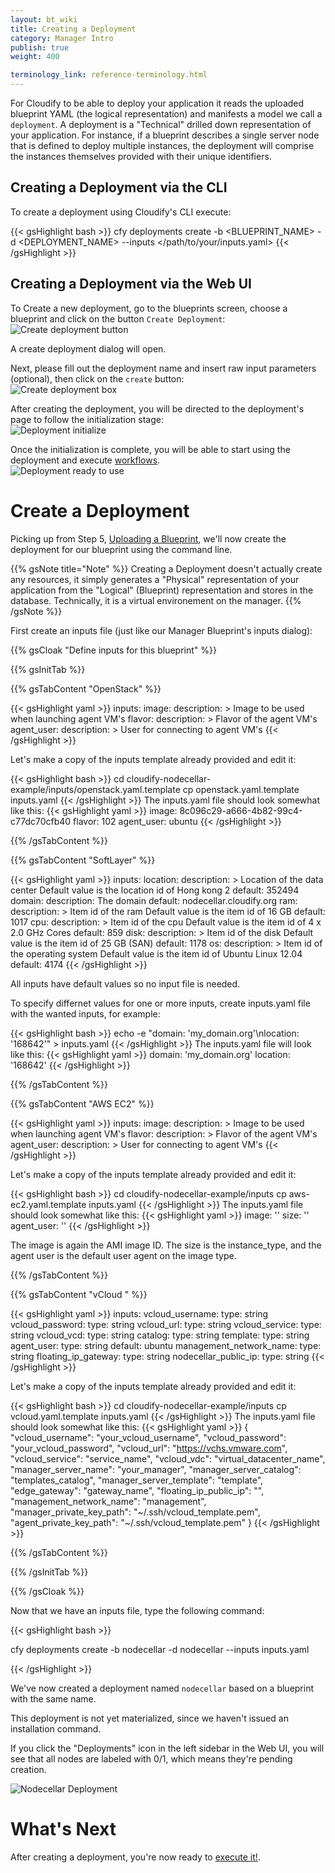 ```yaml
---
layout: bt_wiki
title: Creating a Deployment
category: Manager Intro
publish: true
weight: 400

terminology_link: reference-terminology.html
---
```


For Cloudify to be able to deploy your application it reads the uploaded blueprint YAML (the logical representation) and manifests a model we call a `deployment`. A deployment is a "Technical" drilled down representation of your application. For instance, if a blueprint describes a single server node that is defined to deploy multiple instances, the deployment will comprise the instances themselves provided with their unique identifiers.


## Creating a Deployment via the CLI

To create a deployment using Cloudify's CLI execute:

{{< gsHighlight  bash >}}
cfy deployments create -b <BLUEPRINT_NAME> -d <DEPLOYMENT_NAME> --inputs </path/to/your/inputs.yaml​>
{{< /gsHighlight >}}


## Creating a Deployment via the Web UI

To Create a new deployment, go to the blueprints screen, choose a blueprint and click on the button `Create Deployment`:<br/>
![Create deployment button](images/ui/ui-create-deployment.jpg)

A create deployment dialog will open.<br/>

Next, please fill out the deployment name and insert raw input parameters (optional), then click on the `create` button:<br/>
![Create deployment box](images/ui/ui-create-deployment-box.jpg)

After creating the deployment, you will be directed to the deployment's page to follow the initialization stage:<br/>
![Deployment initialize](images/ui/ui-initialize-deployment.jpg)

Once the initialization is complete, you will be able to start using the deployment and execute [workflows]({{page.terminology_link}}#workflow).<br/>
![Deployment ready to use](images/ui/ui-deployment-ready.jpg)

# Create a Deployment

Picking up from Step 5, [Uploading a Blueprint](getting-started-upload-blueprint.html), we'll now create the deployment for our blueprint using the command line.

{{% gsNote title="Note" %}}
Creating a Deployment doesn't actually create any resources, it simply generates a "Physical" representation of your application from the "Logical" (Blueprint) representation and stores in the database. Technically, it is a virtual environement on the manager.
{{% /gsNote %}}

First create an inputs file (just like our Manager Blueprint's inputs dialog):


  {{% gsCloak "Define inputs for this blueprint" %}}

  {{% gsInitTab %}}

  {{% gsTabContent "OpenStack" %}}

  {{< gsHighlight  yaml >}}
  inputs:
    image:
      description: >
        Image to be used when launching agent VM's
    flavor:
      description: >
        Flavor of the agent VM's
    agent_user:
      description: >
        User for connecting to agent VM's
  {{< /gsHighlight >}}


Let's make a copy of the inputs template already provided and edit it:

  {{< gsHighlight  bash  >}}
  cd cloudify-nodecellar-example/inputs/openstack.yaml.template
  cp openstack.yaml.template inputs.yaml
  {{< /gsHighlight >}}
  The inputs.yaml file should look somewhat like this:
  {{< gsHighlight  yaml >}}
  image: 8c096c29-a666-4b82-99c4-c77dc70cfb40
  flavor: 102
  agent_user: ubuntu
  {{< /gsHighlight >}}

  {{% /gsTabContent %}}

  {{% gsTabContent "SoftLayer" %}}

  {{< gsHighlight  yaml  >}}
  inputs:
    location:
      description: >
        Location of the data center
        Default value is the location id of Hong kong 2
      default: 352494
    domain:
      description: The domain
      default: nodecellar.cloudify.org
    ram:
      description: >
        Item id of the ram
        Default value is the item id of 16 GB
      default: 1017
    cpu:
      description: >
        Item id of the cpu
        Default value is the item id of 4 x 2.0 GHz Cores
      default: 859
    disk:
      description: >
        Item id of the disk
        Default value is the item id of 25 GB (SAN)
      default: 1178
    os:
      description: >
        Item id of the operating system
        Default value is the item id of Ubuntu Linux 12.04
      default: 4174
  {{< /gsHighlight >}}

All inputs have default values so no input file is needed.

To specify differnet values for one or more inputs, create inputs.yaml file with the wanted inputs, for example:

  {{< gsHighlight  bash  >}}
  echo -e "domain: 'my_domain.org'\nlocation: '168642'" > inputs.yaml
  {{< /gsHighlight >}}
  The inputs.yaml file will look like this:
  {{< gsHighlight  yaml  >}}
  domain: 'my_domain.org'
  location: '168642'
  {{< /gsHighlight >}}

  {{% /gsTabContent %}}

  {{% gsTabContent "AWS EC2" %}}

  {{< gsHighlight  yaml >}}
  inputs:
    image:
      description: >
        Image to be used when launching agent VM's
    flavor:
      description: >
        Flavor of the agent VM's
    agent_user:
      description: >
        User for connecting to agent VM's
  {{< /gsHighlight >}}

Let's make a copy of the inputs template already provided and edit it:

  {{< gsHighlight  bash  >}}
  cd cloudify-nodecellar-example/inputs
  cp aws-ec2.yaml.template inputs.yaml
  {{< /gsHighlight >}}
  The inputs.yaml file should look somewhat like this:
  {{< gsHighlight  yaml >}}
    image: ''
    size: ''
    agent_user: ''
  {{< /gsHighlight >}}

The image is again the AMI image ID. The size is the instance_type, and the agent user is the default user agent on the image type.

  {{% /gsTabContent %}}

  {{% gsTabContent "vCloud " %}}

  {{< gsHighlight  yaml >}}
  inputs:
    vcloud_username:
        type: string
    vcloud_password:
        type: string
    vcloud_url:
        type: string
    vcloud_service:
        type: string
    vcloud_vcd:
        type: string
    catalog:
      type: string
    template:
      type: string
    agent_user:
      type: string
      default: ubuntu
    management_network_name:
      type: string
    floating_ip_gateway:
      type: string
    nodecellar_public_ip:
      type: string
  {{< /gsHighlight >}}

Let's make a copy of the inputs template already provided and edit it:

  {{< gsHighlight  bash  >}}
  cd cloudify-nodecellar-example/inputs
  cp vcloud.yaml.template inputs.yaml
  {{< /gsHighlight >}}
  The inputs.yaml file should look somewhat like this:
  {{< gsHighlight  yaml >}}
  {
      "vcloud_username": "your_vcloud_username",
      "vcloud_password": "your_vcloud_password",
      "vcloud_url": "https://vchs.vmware.com",
      "vcloud_service": "service_name",
      "vcloud_vdc": "virtual_datacenter_name",
      "manager_server_name": "your_manager",
      "manager_server_catalog": "templates_catalog",
      "manager_server_template": "template",
      "edge_gateway": "gateway_name",
      "floating_ip_public_ip": "",
      "management_network_name": "management",
      "manager_private_key_path": "~/.ssh/vcloud_template.pem",
      "agent_private_key_path": "~/.ssh/vcloud_template.pem"
  }
  {{< /gsHighlight >}}

  {{% /gsTabContent %}}

  {{% /gsInitTab %}}

  {{% /gsCloak %}}


Now that we have an inputs file, type the following command:

{{< gsHighlight  bash >}}

cfy deployments create -b nodecellar -d nodecellar --inputs inputs.yaml

{{< /gsHighlight >}}

We've now created a deployment named `nodecellar` based on a blueprint with the same name.

This deployment is not yet materialized, since we haven't issued an installation command.

If you click the "Deployments" icon in the left sidebar in the Web UI, you will see that all nodes are labeled with 0/1, which means they're pending creation.

![Nodecellar Deployment](images/guide/quickstart-openstack/nodecellar_deployment.png)


# What's Next

After creating a deployment, you're now ready to [execute it!](getting-started-execute-workflow.html).
